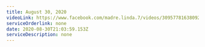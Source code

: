 ```yaml
---
title: August 30, 2020
videoLink: https://www.facebook.com/madre.linda.7/videos/3095778163809250
serviceOrderlink: none
date: 2020-08-30T21:03:59.153Z
serviceDescription: none
---
```

